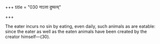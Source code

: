 +++
title = "030 नाऽत्ता दुष्यत्य्"

+++

The eater incurs no sin by eating, even daily, such animals as are eatable: since the eater as well as the eaten animals have been created by the creator himself—(30).